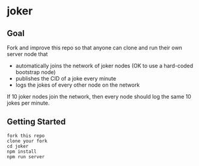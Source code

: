 # joker

## Goal

Fork and improve this repo so that anyone can clone and run their own server node that
* automatically joins the network of joker nodes (OK to use a hard-coded bootstrap node)
* publishes the CID of a joke every minute
* logs the jokes of every other node on the network

If 10 joker nodes join the network, then every node should log the same 10 jokes per minute.

## Getting Started

```
fork this repo
clone your fork
cd joker
npm install
npm run server
```

